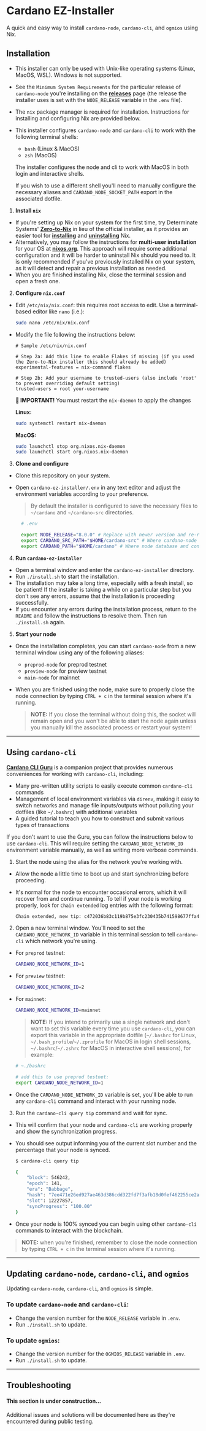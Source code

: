 # **Cardano EZ-Installer**

A quick and easy way to install `cardano-node`, `cardano-cli`, and `ogmios` using Nix.

## **Installation**

- This installer can only be used with Unix-like operating systems (Linux, MacOS, WSL). Windows is not supported.
- See the `Minimum System Requirements` for the particular release of `cardano-node` you're installing on the **[releases](https://github.com/input-output-hk/cardano-node/releases)** page (the release the installer uses is set with the `NODE_RELEASE` variable in the `.env` file).
- The `nix` package manager is required for installation. Instructions for installing and configuring Nix are provided below.
- This installer configures `cardano-node` and `cardano-cli` to work with the following terminal shells:
  - `bash` (Linux & MacOS)
  - `zsh` (MacOS)

  The installer configures the node and cli to work with MacOS in both login and interactive shells.
  
  If you wish to use a different shell you'll need to manually configure the necessary aliases and `CARDANO_NODE_SOCKET_PATH` export in the associated dotfile.

1. **Install `nix`**

- If you're setting up Nix on your system for the first time, try Determinate Systems' **[Zero-to-Nix](https://zero-to-nix.com)** in lieu of the official installer, as it provides an easier tool for **[installing](https://zero-to-nix.com/start/install)** and **[uninstalling](https://zero-to-nix.com/start/uninstall)** Nix.
- Alternatively, you may follow the instructions for **multi-user installation** for your OS at **[nixos.org](https://nixos.org/download.html)**. This approach will require some additional configuration and it will be harder to uninstall Nix should you need to. It is only recommended if you've previously installed Nix on your system, as it will detect and repair a previous installation as needed.
- When you are finished installing Nix, close the terminal session and open a fresh one.

2. **Configure `nix.conf`**

- Edit `/etc/nix/nix.conf`: this requires root access to edit. Use a terminal-based editor like `nano` (i.e.):

  ```sh
  sudo nano /etc/nix/nix.conf
  ```

- Modify the file following the instructions below:

  ```
  # Sample /etc/nix/nix.conf

  # Step 2a: Add this line to enable Flakes if missing (if you used the Zero-to-Nix installer this should already be added)
  experimental-features = nix-command flakes

  # Step 2b: Add your username to trusted-users (also include 'root' to prevent overriding default setting)
  trusted-users = root your-username
  ```

  **🚨 IMPORTANT!** You must restart the `nix-daemon` to apply the changes

  **Linux:**

  ```sh
  sudo systemctl restart nix-daemon
  ```

  **MacOS:**

  ```sh
  sudo launchctl stop org.nixos.nix-daemon
  sudo launchctl start org.nixos.nix-daemon
  ```

3. **Clone and configure**

- Clone this repository on your system.
- Open `cardano-ez-installer/.env` in any text editor and adjust the environment variables according to your preference.

  > By default the installer is configured to save the necessary files to `~/cardano` and `~/cardano-src` directories.

  ```sh
    # .env

    export NODE_RELEASE="8.0.0" # Replace with newer version and re-run the script to update your installation
    export CARDANO_SRC_PATH="$HOME/cardano-src" # Where cardano-node source files will be saved
    export CARDANO_PATH="$HOME/cardano" # Where node database and config files will be saved
  ```

4. **Run `cardano-ez-installer`**

- Open a terminal window and enter the `cardano-ez-installer` directory.
- Run `./install.sh` to start the installation.
- The installation may take a long time, especially with a fresh install, so be patient! If the installer is taking a while on a particular step but you don't see any errors, assume that the installation is proceeding successfully.
- If you encounter any errors during the installation process, return to the `README` and follow the instructions to resolve them. Then run `./install.sh` again.

5. **Start your node**

- Once the installation completes, you can start `cardano-node` from a new terminal window using any of the following aliases:
  - `preprod-node` for preprod testnet
  - `preview-node` for preview testnet
  - `main-node` for mainnet
  
- When you are finished using the node, make sure to properly close the node connection by typing `CTRL + c` in the terminal session where it's running. 

  >**NOTE:** If you close the terminal without doing this, the socket will remain open and you won't be able to start the node again unless you manually kill the associated process or restart your system!

***
## **Using `cardano-cli`**
**[Cardano CLI Guru](https://github.com/iburzynski/cardano-cli-guru)** is a companion project that provides numerous conveniences for working with `cardano-cli`, including:
* Many pre-written utility scripts to easily execute common `cardano-cli` commands
* Management of local environment variables via `direnv`, making it easy to switch networks and manage file inputs/outputs without polluting your dotfiles (like `~/.bashrc`) with additional variables
* A guided tutorial to teach you how to construct and submit various types of transactions

If you don't want to use the Guru, you can follow the instructions below to use `cardano-cli`. This will require setting the `CARDANO_NODE_NETWORK_ID` environment variable manually, as well as writing more verbose commands.

1. Start the node using the alias for the network you're working with.
  * Allow the node a little time to boot up and start synchronizing before proceeding.
  * It's normal for the node to encounter occasional errors, which it will recover from and continue running. To tell if your node is working properly, look for `Chain extended` log entries with the following format:

    ```sh
    Chain extended, new tip: c472036b83c119b875e3fc230435b741598677ffa45ea3ad8ad9cda3f70a872d at slot 12227931
    ```

2. Open a new terminal window. You'll need to set the `CARDANO_NODE_NETWORK_ID` variable in this terminal session to tell `cardano-cli` which network you're using.

  * For `preprod` testnet:

    ```sh
    CARDANO_NODE_NETWORK_ID=1
    ```

  * For `preview` testnet:

    ```sh
    CARDANO_NODE_NETWORK_ID=2
    ```

  * For `mainnet`:

    ```sh
    CARDANO_NODE_NETWORK_ID=mainnet
    ```

    >**NOTE:** If you intend to primarily use a single network and don't want to set this variable every time you use `cardano-cli`, you can export this variable in the appropriate dotfile (`~/.bashrc` for Linux, `~/.bash_profile`/`~/.zprofile` for MacOS in login shell sessions, `~/.bashrc`/`~/.zshrc` for MacOS in interactive shell sessions), for example:

    ```sh
    # ~./bashrc

    # add this to use preprod testnet:
    export CARDANO_NODE_NETWORK_ID=1
    ```

  * Once the `CARDANO_NODE_NETWORK_ID` variable is set, you'll be able to run any `cardano-cli` command and interact with your running node.

3. Run the `cardano-cli query tip` command and wait for sync.
  * This will confirm that your node and `cardano-cli` are working properly and show the synchronization progress.
  * You should see output informing you of the current slot number and the percentage that your node is synced.

    ```sh
    $ cardano-cli query tip
    
    {
        "block": 546242,
        "epoch": 141,
        "era": "Babbage",
        "hash": "7ee471e26ed927ae463d386cdd322fd7f3afb18d0fef462255ce2a2f221d7112",
        "slot": 12227857,
        "syncProgress": "100.00"
    }
    ```
  * Once your node is 100% synced you can begin using other `cardano-cli` commands to interact with the blockchain.

  >**NOTE:** when you're finished, remember to close the node connection by typing `CTRL + c` in the terminal session where it's running. 

***
## **Updating `cardano-node`, `cardano-cli`, and `ogmios`**

Updating `cardano-node`, `cardano-cli`, and `ogmios` is simple.

### **To update `cardano-node` and `cardano-cli`:**
- Change the version number for the `NODE_RELEASE` variable in `.env`.
- Run `./install.sh` to update.

### **To update `ogmios`:**
- Change the version number for the `OGMIOS_RELEASE` variable in `.env`.
- Run `./install.sh` to update.

***
## **Troubleshooting**

#### **This section is under construction...**
Additional issues and solutions will be documented here as they're encountered during public testing.